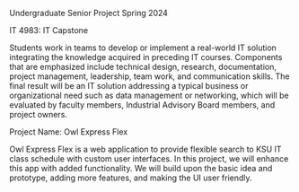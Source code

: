 Undergraduate Senior Project Spring 2024

IT 4983: IT Capstone

  Students work in teams to develop or implement a real-world IT solution integrating the knowledge acquired in preceding IT courses. 
  Components that are emphasized include technical design, research, documentation, project management, leadership, team work, and communication skills. 
  The final result will be an IT solution addressing a typical business or organizational need such as data management or networking, which will be evaluated by faculty members, Industrial Advisory Board members, and project owners.

Project Name: Owl Express Flex

  Owl Express Flex is a web application to provide flexible search to KSU IT class schedule with custom user interfaces.
  In this project, we will enhance this app with added functionality.
  We will build upon the basic idea and prototype, adding more features, and making the UI user friendly.
